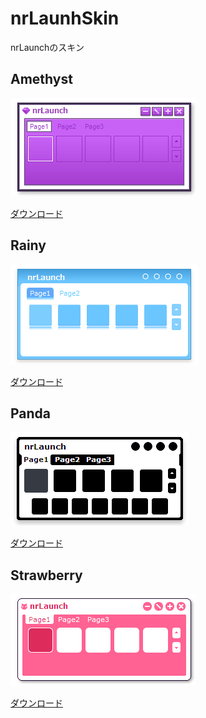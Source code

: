 # nrLaunhSkin
nrLaunchのスキン

## Amethyst
![](/Screenshots/amethyst_ss.png)

[ダウンロード](https://github.com/sapphire-al2o3/nrLaunchSkin/releases/download/v1.0/Amethyst.zip)

## Rainy
![](/Screenshots/rainy_ss.png)

[ダウンロード](https://github.com/sapphire-al2o3/nrLaunchSkin/releases/download/v1.0/Rainy.zip)

## Panda
![](/Screenshots/panda_ss.png)

[ダウンロード](https://github.com/sapphire-al2o3/nrLaunchSkin/releases/download/v1.0/Panda.zip)

## Strawberry

![](/Screenshots/strawberry_ss.png)

[ダウンロード](https://github.com/sapphire-al2o3/nrLaunchSkin/releases/download/v1.0/Strawberry.zip)

